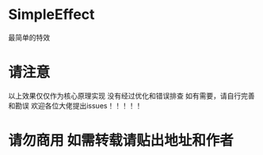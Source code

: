 #  SimpleEffect
最简单的特效
# 请注意
以上效果仅仅作为核心原理实现
没有经过优化和错误排查
如有需要，请自行完善和勘误
欢迎各位大佬提出issues！！！！！
# 请勿商用 如需转载请贴出地址和作者

